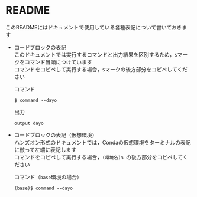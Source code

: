 # README

このREADMEにはドキュメントで使用している各種表記について書いておきます

- コードブロックの表記<br>
このドキュメントでは実行するコマンドと出力結果を区別するため，`$`マークをコマンド冒頭につけています<br>
コマンドをコピペして実行する場合，`$`マークの後方部分をコピペしてください

    コマンド
    ```shell
    $ command --dayo
    ```
    出力
    ```shell
    output dayo
    ```

- コードブロックの表記（仮想環境）<br>
ハンズオン形式のドキュメントでは，Condaの仮想環境をターミナルの表記に倣って左端に表記します<br>
コマンドをコピペして実行する場合，`(環境名)$ `の後方部分をコピペしてください

    コマンド（```base```環境の場合）
    ```shell
    (base)$ command --dayo
    ```
